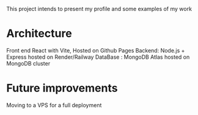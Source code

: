 This project intends to present my profile and some examples of my work

# Architecture

Front end React with Vite, Hosted on Github Pages
Backend: Node.js + Express hosted on Render/Railway
DataBase : MongoDB Atlas hosted on MongoDB cluster

# Future improvements

Moving to a VPS for a full deployment
